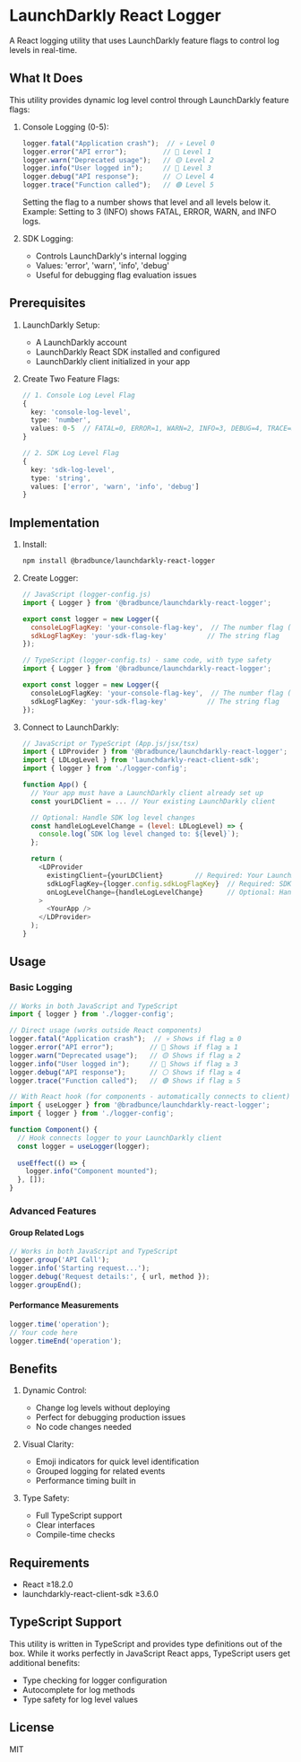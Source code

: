 # LaunchDarkly React Logger

A React logging utility that uses LaunchDarkly feature flags to control log levels in real-time.

## What It Does

This utility provides dynamic log level control through LaunchDarkly feature flags:

1. Console Logging (0-5):
   ```typescript
   logger.fatal("Application crash");  // 💀 Level 0
   logger.error("API error");         // 🔴 Level 1
   logger.warn("Deprecated usage");   // 🟡 Level 2
   logger.info("User logged in");     // 🔵 Level 3
   logger.debug("API response");      // ⚪ Level 4
   logger.trace("Function called");   // 🟣 Level 5
   ```
   Setting the flag to a number shows that level and all levels below it.
   Example: Setting to 3 (INFO) shows FATAL, ERROR, WARN, and INFO logs.

2. SDK Logging:
   - Controls LaunchDarkly's internal logging
   - Values: 'error', 'warn', 'info', 'debug'
   - Useful for debugging flag evaluation issues

## Prerequisites

1. LaunchDarkly Setup:
   - A LaunchDarkly account
   - LaunchDarkly React SDK installed and configured
   - LaunchDarkly client initialized in your app

2. Create Two Feature Flags:
   ```typescript
   // 1. Console Log Level Flag
   {
     key: 'console-log-level',
     type: 'number',
     values: 0-5  // FATAL=0, ERROR=1, WARN=2, INFO=3, DEBUG=4, TRACE=5
   }

   // 2. SDK Log Level Flag
   {
     key: 'sdk-log-level',
     type: 'string',
     values: ['error', 'warn', 'info', 'debug']
   }
   ```

## Implementation

1. Install:
   ```bash
   npm install @bradbunce/launchdarkly-react-logger
   ```

2. Create Logger:
   ```javascript
   // JavaScript (logger-config.js)
   import { Logger } from '@bradbunce/launchdarkly-react-logger';

   export const logger = new Logger({
     consoleLogFlagKey: 'your-console-flag-key',  // The number flag (0-5)
     sdkLogFlagKey: 'your-sdk-flag-key'          // The string flag
   });
   ```

   ```typescript
   // TypeScript (logger-config.ts) - same code, with type safety
   import { Logger } from '@bradbunce/launchdarkly-react-logger';

   export const logger = new Logger({
     consoleLogFlagKey: 'your-console-flag-key',  // The number flag (0-5)
     sdkLogFlagKey: 'your-sdk-flag-key'          // The string flag
   });
   ```

3. Connect to LaunchDarkly:
   ```javascript
   // JavaScript or TypeScript (App.js/jsx/tsx)
   import { LDProvider } from '@bradbunce/launchdarkly-react-logger';
   import { LDLogLevel } from 'launchdarkly-react-client-sdk';
   import { logger } from './logger-config';

   function App() {
     // Your app must have a LaunchDarkly client already set up
     const yourLDClient = ... // Your existing LaunchDarkly client

     // Optional: Handle SDK log level changes
     const handleLogLevelChange = (level: LDLogLevel) => {
       console.log(`SDK log level changed to: ${level}`);
     };

     return (
       <LDProvider 
         existingClient={yourLDClient}        // Required: Your LaunchDarkly client
         sdkLogFlagKey={logger.config.sdkLogFlagKey}  // Required: SDK log level flag key
         onLogLevelChange={handleLogLevelChange}      // Optional: Handle log level changes
       >
         <YourApp />
       </LDProvider>
     );
   }
   ```

## Usage

### Basic Logging

```javascript
// Works in both JavaScript and TypeScript
import { logger } from './logger-config';

// Direct usage (works outside React components)
logger.fatal("Application crash");  // 💀 Shows if flag ≥ 0
logger.error("API error");         // 🔴 Shows if flag ≥ 1
logger.warn("Deprecated usage");   // 🟡 Shows if flag ≥ 2
logger.info("User logged in");     // 🔵 Shows if flag ≥ 3
logger.debug("API response");      // ⚪ Shows if flag ≥ 4
logger.trace("Function called");   // 🟣 Shows if flag ≥ 5

// With React hook (for components - automatically connects to client)
import { useLogger } from '@bradbunce/launchdarkly-react-logger';
import { logger } from './logger-config';

function Component() {
  // Hook connects logger to your LaunchDarkly client
  const logger = useLogger(logger);
  
  useEffect(() => {
    logger.info("Component mounted");
  }, []);
}
```

### Advanced Features

#### Group Related Logs
```javascript
// Works in both JavaScript and TypeScript
logger.group('API Call');
logger.info('Starting request...');
logger.debug('Request details:', { url, method });
logger.groupEnd();
```

#### Performance Measurements
```typescript
logger.time('operation');
// Your code here
logger.timeEnd('operation');
```

## Benefits

1. Dynamic Control:
   - Change log levels without deploying
   - Perfect for debugging production issues
   - No code changes needed

2. Visual Clarity:
   - Emoji indicators for quick level identification
   - Grouped logging for related events
   - Performance timing built in

3. Type Safety:
   - Full TypeScript support
   - Clear interfaces
   - Compile-time checks

## Requirements
- React ≥18.2.0
- launchdarkly-react-client-sdk ≥3.6.0

## TypeScript Support
This utility is written in TypeScript and provides type definitions out of the box. While it works perfectly in JavaScript React apps, TypeScript users get additional benefits:
- Type checking for logger configuration
- Autocomplete for log methods
- Type safety for log level values

## License
MIT
